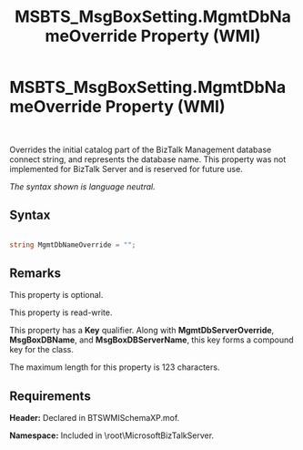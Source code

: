 ﻿---
title: MSBTS_MsgBoxSetting.MgmtDbNameOverride Property (WMI)
TOCTitle: MSBTS_MsgBoxSetting.MgmtDbNameOverride Property (WMI)
ms:assetid: 0fa086a5-f85d-4acc-98d9-2bbd7723fac7
ms:mtpsurl: https://msdn.microsoft.com/library/Aa547541(v=BTS.80)
ms:contentKeyID: 51526270
ms.date: 08/30/2017
mtps_version: v=BTS.80
---

# MSBTS\_MsgBoxSetting.MgmtDbNameOverride Property (WMI)

 

Overrides the initial catalog part of the BizTalk Management database connect string, and represents the database name. This property was not implemented for BizTalk Server and is reserved for future use.

*The syntax shown is language neutral.*

## Syntax

```C#
  
string MgmtDbNameOverride = "";  
```

## Remarks

This property is optional.

This property is read-write.

This property has a **Key** qualifier. Along with **MgmtDbServerOverride**, **MsgBoxDBName**, and **MsgBoxDBServerName**, this key forms a compound key for the class.

The maximum length for this property is 123 characters.

## Requirements

**Header:** Declared in BTSWMISchemaXP.mof.

**Namespace:** Included in \\root\\MicrosoftBizTalkServer.

